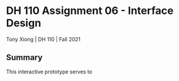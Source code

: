 # DH 110 Assignment 06 - Interface Design
Tony Xiong | DH 110 | Fall 2021

## Summary
This interactive prototype serves to 
